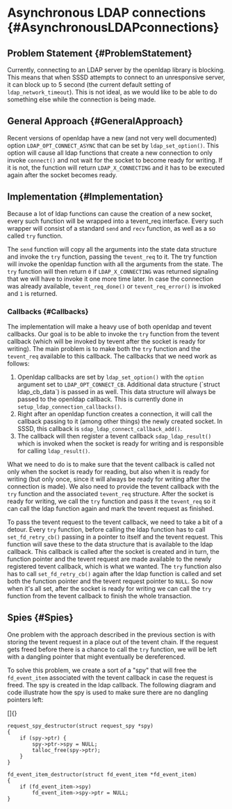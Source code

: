 Asynchronous LDAP connections {#AsynchronousLDAPconnections}
=============================

Problem Statement {#ProblemStatement}
-----------------

Currently, connecting to an LDAP server by the openldap library is
blocking. This means that when SSSD attempts to connect to an
unresponsive server, it can block up to 5 second (the current default
setting of `ldap_network_timeout`). This is not ideal, as we would like
to be able to do something else while the connection is being made.

General Approach {#GeneralApproach}
----------------

Recent versions of openldap have a new (and not very well documented)
option `LDAP_OPT_CONNECT_ASYNC` that can be set by `ldap_set_option()`.
This option will cause all ldap functions that create a new connection
to only invoke `connect()` and not wait for the socket to become ready
for writing. If it is not, the function will return `LDAP_X_CONNECTING`
and it has to be executed again after the socket becomes ready.

Implementation {#Implementation}
--------------

Because a lot of ldap functions can cause the creation of a new socket,
every such function will be wrapped into a tevent\_req interface. Every
such wrapper will consist of a standard `send` and `recv` function, as
well as a so called `try` function.

The `send` function will copy all the arguments into the state data
structure and invoke the `try` function, passing the `tevent_req` to it.
The try function will invoke the openldap function with all the
arguments from the state. The `try` function will then return `0` if
`LDAP_X_CONNECTING` was returned signaling that we will have to invoke
it one more time later. In case the connection was already available,
`tevent_req_done()` or `tevent_req_error()` is invoked and `1` is
returned.

### Callbacks {#Callbacks}

The implementation will make a heavy use of both openldap and tevent
callbacks. Our goal is to be able to invoke the `try` function from the
tevent callback (which will be invoked by tevent after the socket is
ready for writing). The main problem is to make both the `try` function
and the `tevent_req` available to this callback. The callbacks that we
need work as follows:

1.  Openldap callbacks are set by `ldap_set_option()` with the `option`
    argument set to `LDAP_OPT_CONNECT_CB`. Additional data structure
    (\`struct ldap\_cb\_data\`) is passed in as well. This data
    structure will always be passed to the openldap callback. This is
    currently done in `setup_ldap_connection_callbacks()`.
2.  Right after an openldap function creates a connection, it will call
    the callback passing to it (among other things) the newly created
    socket. In SSSD, this callback is
    `sdap_ldap_connect_callback_add()`.
3.  The callback will then register a tevent callback
    `sdap_ldap_result()` which is invoked when the socket is ready for
    writing and is responsible for calling `ldap_result()`.

What we need to do is to make sure that the tevent callback is called
not only when the socket is ready for reading, but also when it is ready
for writing (but only once, since it will always be ready for writing
after the connection is made). We also need to provide the tevent
callback with the `try` function and the associated `tevent_req`
structure. After the socket is ready for writing, we call the `try`
function and pass it the `tevent_req` so it can call the ldap function
again and mark the tevent request as finished.

To pass the tevent request to the tevent callback, we need to take a bit
of a detour. Every `try` function, before calling the ldap function has
to call `set_fd_retry_cb()` passing in a pointer to itself and the
tevent request. This function will save these to the data structure that
is available to the ldap callback. This callback is called after the
socket is created and in turn, the function pointer and the tevent
request are made available to the newly registered tevent callback,
which is what we wanted. The `try` function also has to call
`set_fd_retry_cb()` again after the ldap function is called and set both
the function pointer and the tevent request pointer to `NULL`. So now
when it's all set, after the socket is ready for writing we can call the
`try` function from the tevent callback to finish the whole transaction.

Spies {#Spies}
-----

One problem with the approach described in the previous section is with
storing the tevent request in a place out of the tevent chain. If the
request gets freed before there is a chance to call the `try` function,
we will be left with a dangling pointer that might eventually be
dereferenced.

To solve this problem, we create a sort of a "spy" that will free the
`fd_event_item` associated with the tevent callback in case the request
is freed. The spy is created in the ldap callback. The following diagram
and code illustrate how the spy is used to make sure there are no
dangling pointers left:

[]{}

<div class="code">

    request_spy_destructor(struct request_spy *spy)
    {
        if (spy->ptr) {
            spy->ptr->spy = NULL;
            talloc_free(spy->ptr);
        }
    }

    fd_event_item_destructor(struct fd_event_item *fd_event_item)
    {
        if (fd_event_item->spy)
            fd_event_item->spy->ptr = NULL;
    }

</div>
